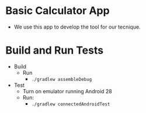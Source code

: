 # Basic Calculator App
* We use this app to develop the tool for our tecnique.

# Build and Run Tests
* Build
	* Run
		* `./gradlew assembleDebug`
* Test
	* Turn on emulator running Android 28
	* Run:
		* `./gradlew connectedAndroidTest`